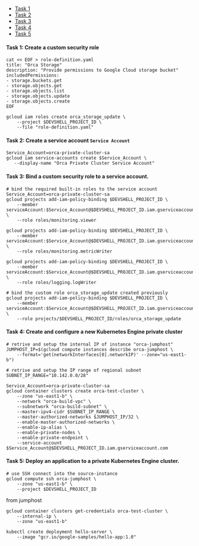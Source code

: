 - [Task 1](#task-1-create-a-custom-security-role)
- [Task 2](#task-2-create-a-service-account-service-account)
- [Task 3](#task-3-bind-a-custom-security-role-to-a-service-account)
- [Task 4](#task-4-create-and-configure-a-new-kubernetes-engine-private-cluster)
- [Task 5](#task-5-deploy-an-application-to-a-private-kubernetes-engine-cluster)


<a id="task-1-create-a-custom-security-role"></a>
#### Task 1: Create a custom security role

``` shell
cat << EOF > role-definition.yaml
title: "Orca Storage"
description: "Provide permissions to Google Cloud storage bucket"
includedPermissions:
- storage.buckets.get
- storage.objects.get
- storage.objects.list
- storage.objects.update
- storage.objects.create
EOF

gcloud iam roles create orca_storage_update \
    --project $DEVSHELL_PROJECT_ID \
    --file "role-definition.yaml"
```

<a id="task-2-create-a-service-account-service-account"></a>
#### Task 2: Create a service account `Service Account`
```shell
Service_Account=orca-private-cluster-sa
gcloud iam service-accounts create $Service_Account \
   --display-name "Orca Private Cluster Service Account"
```

<a id="task-3-bind-a-custom-security-role-to-a-service-account"></a>
#### Task 3: Bind a custom security role to a service account.
```shell
# bind the required built-in roles to the service account
Service_Account=orca-private-cluster-sa
gcloud projects add-iam-policy-binding $DEVSHELL_PROJECT_ID \
    --member serviceAccount:$Service_Account@$DEVSHELL_PROJECT_ID.iam.gserviceaccount.com \
    --role roles/monitoring.viewer

gcloud projects add-iam-policy-binding $DEVSHELL_PROJECT_ID \
    --member serviceAccount:$Service_Account@$DEVSHELL_PROJECT_ID.iam.gserviceaccount.com \
    --role roles/monitoring.metricWriter

gcloud projects add-iam-policy-binding $DEVSHELL_PROJECT_ID \
    --member serviceAccount:$Service_Account@$DEVSHELL_PROJECT_ID.iam.gserviceaccount.com \
    --role roles/logging.logWriter

# bind the custom role orca_storage_update created previously
gcloud projects add-iam-policy-binding $DEVSHELL_PROJECT_ID \
    --member serviceAccount:$Service_Account@$DEVSHELL_PROJECT_ID.iam.gserviceaccount.com \
    --role projects/$DEVSHELL_PROJECT_ID/roles/orca_storage_update
```


<a id="task-4-create-and-configure-a-new-kubernetes-engine-private-cluster"></a>
#### Task 4: Create and configure a new Kubernetes Engine private cluster
```shell
# retrive and setup the internal IP of instance "orca-jumphost"
JUMPHOST_IP=$(gcloud compute instances describe orca-jumphost \
    --format='get(networkInterfaces[0].networkIP)' --zone="us-east1-b")

# retrive and setup the IP range of regional subnet
SUBNET_IP_RANGE="10.142.0.0/28"

Service_Account=orca-private-cluster-sa
gcloud container clusters create orca-test-cluster \
    --zone "us-east1-b" \
    --network "orca-build-vpc" \
    --subnetwork "orca-build-subnet" \
    --master-ipv4-cidr $SUBNET_IP_RANGE \
    --master-authorized-networks $JUMPHOST_IP/32 \
    --enable-master-authorized-networks \
    --enable-ip-alias \
    --enable-private-nodes \
    --enable-private-endpoint \
    --service-account $Service_Account@$DEVSHELL_PROJECT_ID.iam.gserviceaccount.com
```

<a id="task-5-deploy-an-application-to-a-private-kubernetes-engine-cluster"></a>
#### Task 5: Deploy an application to a private Kubernetes Engine cluster.

```shell
# use SSH connect into the source-instance
gcloud compute ssh orca-jumphost \
    --zone "us-east1-b" \
    --project $DEVSHELL_PROJECT_ID
```
from jumphost 
```shell 
gcloud container clusters get-credentials orca-test-cluster \
    --internal-ip \
    --zone "us-east1-b"

kubectl create deployment hello-server \
    --image "gcr.io/google-samples/hello-app:1.0"
```